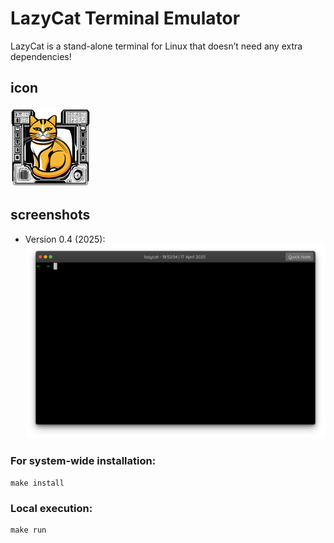 ﻿# LazyCat Terminal Emulator 

LazyCat is a stand-alone terminal for Linux that doesn’t need any extra dependencies!

## icon 
![icon](icon/lazycat.png)

## screenshots
- Version 0.4 (2025):
![screenshots](screenshots/1.png)


### For system-wide installation:
```
make install
```


### Local execution:
```
make run
```
